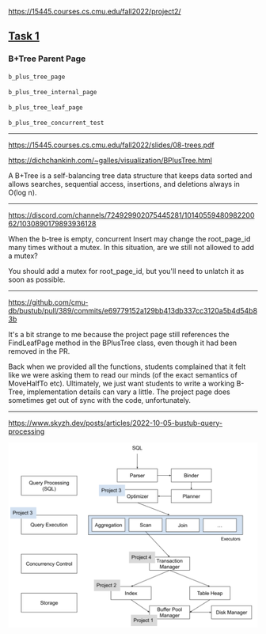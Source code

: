 https://15445.courses.cs.cmu.edu/fall2022/project2/


## [Task 1](https://15445.courses.cs.cmu.edu/fall2022/project2/#b+tree-pages)

### B+Tree Parent Page

`b_plus_tree_page`

`b_plus_tree_internal_page`

`b_plus_tree_leaf_page`

`b_plus_tree_concurrent_test`

- - -

https://15445.courses.cs.cmu.edu/fall2022/slides/08-trees.pdf

https://dichchankinh.com/~galles/visualization/BPlusTree.html

A B+Tree is a self-balancing tree data structure that keeps data sorted and allows searches, sequential access, insertions, and deletions always in O(log n).

- - -

https://discord.com/channels/724929902075445281/1014055948098220062/1030890179893936128

When the b-tree is empty, concurrent Insert may change the root_page_id many times without a mutex. In this situation, are we still not allowed to add a mutex? 

You should add a mutex for root_page_id, but you'll need to unlatch it as soon as possible.

- - -

https://github.com/cmu-db/bustub/pull/389/commits/e69779152a129bb413db337cc3120a5b4d54b83b

It's a bit strange to me because the project page still references the FindLeafPage method in the BPlusTree class, even though it had been removed in the PR. 

Back when we provided all the functions, students complained that it felt like we were asking them to read our minds (of the exact semantics of MoveHalfTo etc). Ultimately, we just want students to write a working B-Tree, implementation details can vary a little. The project page does sometimes get out of sync with the code, unfortunately.

- - -

https://www.skyzh.dev/posts/articles/2022-10-05-bustub-query-processing

![](files/overview.png)